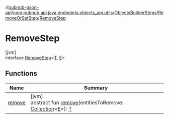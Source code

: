 //[pubnub-gson-api](../../../../../index.md)/[com.pubnub.api.java.endpoints.objects_api.utils](../../../index.md)/[ObjectsBuilderSteps](../../index.md)/[RemoveOrSetStep](../index.md)/[RemoveStep](index.md)

# RemoveStep

[jvm]\
interface [RemoveStep](index.md)&lt;[T](index.md), [E](index.md)&gt;

## Functions

| Name | Summary |
|---|---|
| [remove](remove.md) | [jvm]<br>abstract fun [remove](remove.md)(entitiesToRemove: [Collection](https://docs.oracle.com/javase/8/docs/api/java/util/Collection.html)&lt;[E](index.md)&gt;): [T](index.md) |
